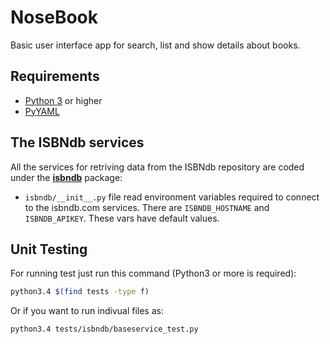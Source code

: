 # NoseBook
Basic user interface app for search, list and show details about books.

## Requirements
- [Python 3](https://www.python.org/download/releases/3.0/) or higher
- [PyYAML](http://pyyaml.org/wiki/LibYAML)

## The ISBNdb services
All the services for retriving data from the ISBNdb repository are coded under the
[**isbndb**](https://github.com/gguerrero/nosebook/tree/master/isbndb) package:

- ```isbndb/__init__.py``` file read environment variables required to connect to the isbndb.com services.
There are ```ISBNDB_HOSTNAME``` and ```ISBNDB_APIKEY```. These vars have default values.

## Unit Testing
For running test just run this command (Python3 or more is required):

```bash
python3.4 $(find tests -type f)
```

Or if you want to run indivual files as:

```bash
python3.4 tests/isbndb/baseservice_test.py
```
